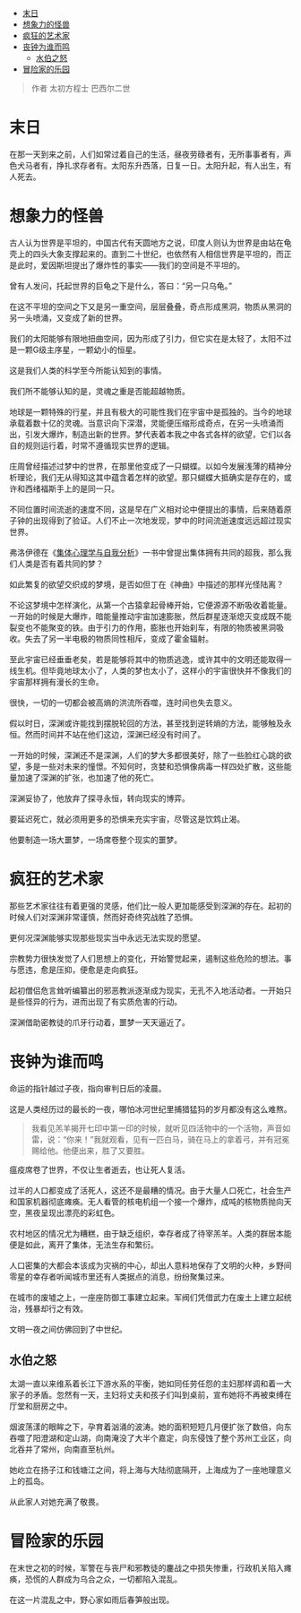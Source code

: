 - [末日](#末日)
- [想象力的怪兽](#想象力的怪兽)
- [疯狂的艺术家](#疯狂的艺术家)
- [丧钟为谁而鸣](#丧钟为谁而鸣)
  - [水伯之怒](#水伯之怒)
- [冒险家的乐园](#冒险家的乐园)
> 作者 太初方程士 巴西尔二世
# 末日
在那一天到来之前，人们如常过着自己的生活，昼夜劳碌者有，无所事事者有，声色犬马者有，挣扎求存者有。太阳东升西落，日复一日。太阳升起，有人出生，有人死去。
# 想象力的怪兽
古人认为世界是平坦的，中国古代有天圆地方之说，印度人则认为世界是由站在龟壳上的四头大象支撑起来的。直到二十世纪，也依然有人相信世界是平坦的，而正是此时，爱因斯坦提出了爆炸性的事实——我们的空间是不平坦的。 \
\
曾有人发问，托起世界的巨龟之下是什么，答曰：“另一只乌龟。” \
\
在这不平坦的空间之下又是另一重空间，层层叠叠，奇点形成黑洞，物质从黑洞的另一头喷涌，又变成了新的世界。 \
\
我们的太阳能够有限地扭曲空间，因为形成了引力，但它实在是太轻了，太阳不过是一颗G级主序星，一颗幼小的恒星。 \
\
这是我们人类的科学至今所能认知到的事情。 \
\
我们所不能够认知的是，灵魂之重是否能超越物质。 \
\
地球是一颗特殊的行星，并且有极大的可能性我们在宇宙中是孤独的。当今的地球承载着数十亿的灵魂。当意识向下深潜，灵能便压缩形成奇点，在另一头喷涌而出，引发大爆炸，制造出新的世界。梦代表着本我之中各式各样的欲望，它们以各自的规则运行着，时常不遵循现实世界的逻辑。 \
\
庄周曾经描述过梦中的世界，在那里他变成了一只蝴蝶。以如今发展浅薄的精神分析理论，我们无从得知这其中蕴含着怎样的欲望。那只蝴蝶大抵确实是存在的，或许和西绪福斯手上的是同一只。 \
\
不同位置时间流逝的速度不同，这是早在广义相对论中便提出的事情，后来随着原子钟的出现得到了验证。人们不止一次地发现，梦中的时间流逝速度远远超过现实世界。\
\
弗洛伊德在《[集体心理学与自我分析](https://www.psychspace.com/psychology/freud.files/mx.htm)》一书中曾提出集体拥有共同的超我，那么我们人类是否有着共同的梦？\
\
如此繁复的欲望交织成的梦境，是否如但丁在《神曲》中描述的那样光怪陆离？\
\
不论这梦境中怎样演化，从第一个古猿拿起骨棒开始，它便源源不断吸收着能量。一开始的时候是大爆炸，暗能量推动宇宙加速膨胀，然后群星逐渐熄灭变成既不能裂变也不能聚变的铁。由于引力的作用，膨胀也开始刹车，有限的物质被黑洞吸收。失去了另一半电极的物质同性相斥，变成了霍金辐射。 \
\
至此宇宙已经垂垂老矣，若是能够将其中的物质逃逸，或许其中的文明还能取得一线生机。但毕竟地球太小了，人类的梦也太小了，这样小的宇宙很快并不像我们的宇宙那样拥有漫长的生命。\
\
很快，一切的一切都会被高熵的洪流所吞噬，连时间也失去意义。\
\
假以时日，深渊或许能找到摆脱轮回的方法，甚至找到逆转熵的方法，能够触及永恒。然而时间并不站在他们这边，深渊已经没有时间了。\
\
一开始的时候，深渊还不是深渊，人们的梦大多都很美好，除了一些脸红心跳的欲望，多是一些对未来的憧憬。不知何时，贪婪和恐惧像病毒一样四处扩散，这些能量加速了深渊的扩张，也加速了他的死亡。\
\
深渊妥协了，他放弃了探寻永恒，转向现实的博弈。\
\
要延迟死亡，就必须用更多的恐惧来充实宇宙，尽管这是饮鸩止渴。\
\
他要制造一场大噩梦，一场席卷整个现实的噩梦。
# 疯狂的艺术家
那些艺术家往往有着更强的灵感，他们比一般人更加能感受到深渊的存在。起初的时候人们对深渊非常谨慎，然而好奇终究战胜了恐惧。\
\
更何况深渊能够实现那些现实当中永远无法实现的愿望。\
\
宗教势力很快发觉了人们思想上的变化，开始警觉起来，遏制这些危险的想法。事与愿违，愈是压抑，便愈是走向疯狂。\
\
起初僧侣危言耸听编纂出的邪恶教派逐渐成为现实，无孔不入地活动者。一开始只是些怪异的行为，进而出现了有实质危害的行动。\
\
深渊借助密教徒的爪牙行动着，噩梦一天天逼近了。
# 丧钟为谁而鸣
命运的指针越过子夜，指向审判日后的凌晨。\
\
这是人类经历过的最长的一夜，哪怕冰河世纪里捕猎猛犸的岁月都没有这么难熬。
> 我看见羔羊揭开七印中第一印的时候，就听见四活物中的一个活物，声音如雷，说：“你来！”我就观看，见有一匹白马，骑在马上的拿着弓，并有冠冕赐给他。他便出来，胜了又要胜。

瘟疫席卷了世界，不仅让生者逝去，也让死人复活。\
\
过半的人口都变成了活死人，这还不是最糟的情况。由于大量人口死亡，社会生产和国家机器彻底瘫痪。无人看管的核电机组一个接一个爆炸，成吨的核物质抛向天空，黑夜呈现出漂亮的彩虹色。\
\
农村地区的情况尤为糟糕，由于缺乏组织，幸存者成了待宰羔羊。人类的群居本能便是如此，离开了集体，无法生存和繁衍。\
\
人口密集的大都会本该成为灾祸的中心，却出人意料地保存了文明的火种，乡野间零星的幸存者听闻城市里还有人类据点的消息，纷纷聚集过来。\
\
在城市的废墟之上，一座座防御工事建立起来。军阀们凭借武力在废土上建立起统治，残暴却行之有效。\
\
文明一夜之间仿佛回到了中世纪。
## 水伯之怒
太湖一直以来维系着长江下游水系的平衡，她如同任劳任怨的主妇那样调和着一大家子的矛盾。忽然有一天，主妇将丈夫和孩子们叫到桌前，宣布她将不再被束缚在厅堂和厨房之中。\
\
烟波荡漾的眼眸之下，孕育着汹涌的波涛。她的面积短短几月便扩张了数倍，向东吞噬了阳澄湖和定山湖，向南淹没了大半个嘉定，向东侵蚀了整个苏州工业区，向北吞并了常州，向南直至杭州。\
\
她屹立在扬子江和钱塘江之间，将上海与大陆彻底隔开，上海成为了一座地理意义上的孤岛。\
\
从此家人对她充满了敬畏。
# 冒险家的乐园
在末世之初的时候，军警在与丧尸和邪教徒的鏖战之中损失惨重，行政机关陷入瘫痪，恐慌的人群成为乌合之众，一切都陷入混乱。\
\
在这一片混乱之中，野心家如雨后春笋般出现。